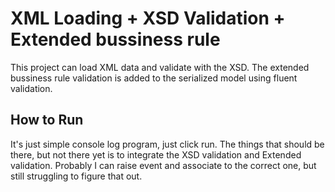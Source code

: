 # XML Loading + XSD Validation + Extended bussiness rule
This project can load XML data and validate with the XSD. The extended bussiness rule validation is added to the serialized model using fluent validation.

## How to Run
It's just simple console log program, just click run. The things that should be there, but not there yet is to integrate the XSD validation and Extended validation. Probably I can raise event and associate to the correct one, but still struggling to figure that out.